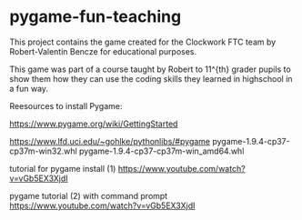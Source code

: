 # pygame-fun-teaching

This project contains the game created for the Clockwork FTC team by Robert-Valentin Bencze for educational purposes.

This game was part of a course taught by Robert to 11^{th} grader pupils to show them how they can use the coding skills they learned in highschool in a fun way. 

Reesources to install Pygame: 

https://www.pygame.org/wiki/GettingStarted

https://www.lfd.uci.edu/~gohlke/pythonlibs/#pygame
pygame-1.9.4-cp37-cp37m-win32.whl
pygame-1.9.4-cp37-cp37m-win_amd64.whl


tutorial for pygame install (1)
https://www.youtube.com/watch?v=vGb5EX3XjdI

pygame tutorial (2) with command prompt
https://www.youtube.com/watch?v=vGb5EX3XjdI
